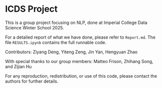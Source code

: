 # ICDS Project

This is a group project focusing on NLP, done at Imperial College Data Science Winter School 2025.

For a detailed report of what we have done, please refer to `Report.md`. The file `RESULTS.ipynb` contains the full 
runnable code.

Contributors: Ziyang Deng, Yiteng Zeng, Jin Yan, Hengyuan Zhao

With special thanks to our group members: Matteo Frison, Zhihang Song, and Zijian Hu

For any reproduction, redistribution, or use of this code, please contact the authors for further details.